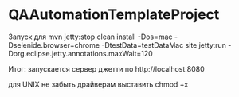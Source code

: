 # QAAutomationTemplateProject

Запуск для mvn
jetty:stop clean install -Dos=mac -Dselenide.browser=chrome -DtestData=testDataMac site jetty:run -Dorg.eclipse.jetty.annotations.maxWait=120
 
Итог:
запускается сервер джетти по http://localhost:8080

для UNIX не забыть драйверам выставить chmod +x
